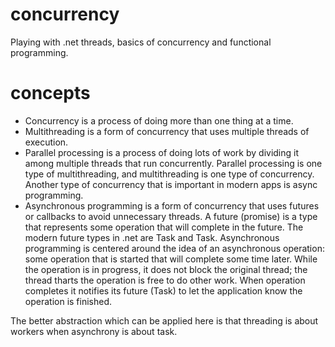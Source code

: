 # concurrency
Playing with .net threads, basics of concurrency and functional programming.

# concepts
 - Concurrency is a process of doing more than one thing at a time.
 - Multithreading is a form of concurrency that uses multiple threads of execution.
 - Parallel processing is a process of doing lots of work by dividing it among multiple threads that run concurrently.
Parallel processing is one type of multithreading, and multithreading is one type of concurrency.
Another type of concurrency that is important in modern apps is async programming.
 - Asynchronous programming is a form of concurrency that uses futures or callbacks to avoid unnecessary threads.
 A future (promise) is a type that represents some operation that will complete in the future. The modern 
 future types in .net are Task and Task<TResult>.
 Asynchronous programming is centered around the idea of an asynchronous operation: some operation that is started
 that will complete some time later. While the operation is in progress, it does not block the original thread; the
 thread tharts the operation is free to do other work. When operation completes it notifies its future (Task) to
 let the application know the operation is finished.

 The better abstraction which can be applied here is that threading is about workers when asynchrony is about task.
